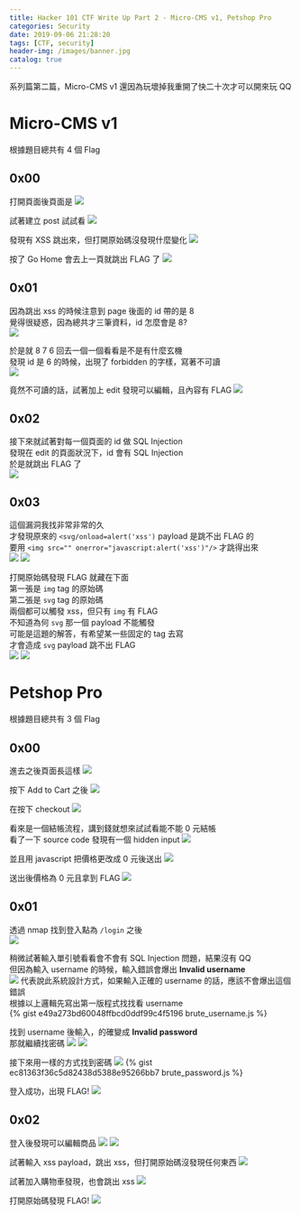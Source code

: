 ```yaml
---
title: Hacker 101 CTF Write Up Part 2 - Micro-CMS v1, Petshop Pro
categories: Security
date: 2019-09-06 21:28:20
tags: [CTF, security]
header-img: /images/banner.jpg
catalog: true
---
```


系列篇第二篇，Micro-CMS v1 還因為玩壞掉我重開了快二十次才可以開來玩 QQ  

<!-- more -->

# Micro-CMS v1

根據題目總共有 4 個 Flag

##  0x00  
打開頁面後頁面是
![](/images/ctf/part2-cms-v1-1-01.png)

試著建立 post 試試看
![](/images/ctf/part2-cms-v1-1-02.png)

發現有 XSS 跳出來，但打開原始碼沒發現什麼變化
![](/images/ctf/part2-cms-v1-1-03.png)

按了 Go Home 會去上一頁就跳出 FLAG 了
![](/images/ctf/part2-cms-v1-1-04.png)

##  0x01  
因為跳出 xss 的時候注意到 page 後面的 id 帶的是 8  
覺得很疑惑，因為總共才三筆資料，id 怎麼會是 8?  
![](/images/ctf/part2-cms-v1-2-01.png)

於是就 8 7 6 回去一個一個看看是不是有什麼玄機  
發現 id 是 6 的時候，出現了 forbidden 的字樣，寫著不可讀  
![](/images/ctf/part2-cms-v1-2-02.png)

竟然不可讀的話，試著加上 edit 發現可以編輯，且內容有 FLAG
![](/images/ctf/part2-cms-v1-2-03.png)

##  0x02  
接下來就試著對每一個頁面的 id 做 SQL Injection  
發現在 edit 的頁面狀況下，id 會有 SQL Injection  
於是就跳出 FLAG 了  
![](/images/ctf/part2-cms-v1-3-01.png)

##  0x03  
這個漏洞我找非常非常的久  
才發現原來的 `<svg/onload=alert('xss')` payload 是跳不出 FLAG 的  
要用 `<img src="" onerror="javascript:alert('xss')"/>` 才跳得出來  
![](/images/ctf/part2-cms-v1-4-01.png)
![](/images/ctf/part2-cms-v1-4-02.png)

打開原始碼發現 FLAG 就藏在下面  
第一張是 `img` tag 的原始碼  
第二張是 `svg` tag 的原始碼  
兩個都可以觸發 xss，但只有 `img` 有 FLAG  
不知道為何 `svg` 那一個 payload 不能觸發  
可能是這題的解答，有希望某一些固定的 tag 去寫  
才會造成 `svg` payload 跳不出 FLAG  
![](/images/ctf/part2-cms-v1-4-03.png)
![](/images/ctf/part2-cms-v1-4-04.png)

# Petshop Pro

根據題目總共有 3 個 Flag

##  0x00  

進去之後頁面長這樣
![](/images/ctf/part2-pet-0-01.png)

按下 Add to Cart 之後
![](/images/ctf/part2-pet-0-02.png)

在按下 checkout
![](/images/ctf/part2-pet-0-03.png)

看來是一個結帳流程，講到錢就想來試試看能不能 0 元結帳  
看了一下 source code 發現有一個 hidden input
![](/images/ctf/part2-pet-0-04.png)

並且用 javascript 把價格更改成 0 元後送出
![](/images/ctf/part2-pet-0-05.png)

送出後價格為 0 元且拿到 FLAG
![](/images/ctf/part2-pet-0-06.png)

##  0x01  

透過 nmap 找到登入點為 `/login` 之後  
![](/images/ctf/part2-pet-1-01.png)

稍微試著輸入單引號看看會不會有 SQL Injection 問題，結果沒有 QQ  
但因為輸入 username 的時候，輸入錯誤會爆出 **Invalid username**  
![](/images/ctf/part2-pet-1-02.png)
代表說此系統設計方式，如果輸入正確的 username 的話，應該不會爆出這個錯誤  
根據以上邏輯先寫出第一版程式找找看 username  
{% gist e49a273bd60048ffbcd0ddf99c4f5196 brute_username.js %}

找到 username 後輸入，的確變成 **Invalid password**  
那就繼續找密碼
![](/images/ctf/part2-pet-1-04.png)
![](/images/ctf/part2-pet-1-03.png)

接下來用一樣的方式找到密碼
![](/images/ctf/part2-pet-1-05.png)
{% gist ec81363f36c5d82438d5388e95266bb7 brute_password.js %}

登入成功，出現 FLAG!
![](/images/ctf/part2-pet-1-06.png)

##  0x02  

登入後發現可以編輯商品
![](/images/ctf/part2-pet-2-01.png)
![](/images/ctf/part2-pet-2-02.png)

試著輸入 xss payload，跳出 xss，但打開原始碼沒發現任何東西
![](/images/ctf/part2-pet-2-03.png)

試著加入購物車發現，也會跳出 xss
![](/images/ctf/part2-pet-2-04.png)

打開原始碼發現 FLAG!
![](/images/ctf/part2-pet-2-05.png)